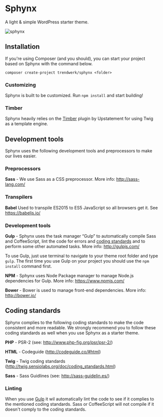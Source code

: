 # Sphynx

A light & simple WordPress starter theme.

![sphynx](https://raw.githubusercontent.com/trendwerk/sphynx/master/screenshot.png)

## Installation

If you're using Composer (and you should), you can start your project based on Sphynx with the command below.
```
composer create-project trendwerk/sphynx <folder>
```

### Customizing
Sphynx is built to be customized. Run `npm install` and start building!

### Timber
Sphynx heavily relies on the [Timber](http://upstatement.com/timber/) plugin by Upstatement for using Twig as a template engine.

## Development tools

Sphynx uses the following development tools and preprocessors to make our lives easier.

### Preprocessors

**Sass** - We use Sass as a CSS preprocessor. More info: http://sass-lang.com/

### Transpilers

**Babel** Used to transpile ES2015 to ES5 JavaScript so all browsers get it. See https://babeljs.io/

### Development tools

**Gulp** - Sphynx uses the task manager “Gulp” to automatically compile Sass and CoffeeScript, lint the code for errors and [coding standards](https://github.com/trendwerk/sphynx/wiki/Coding-standards) and to perform some other automated tasks. More info: http://gulpjs.com/

To use Gulp, just use terminal to navigate to your theme root folder and type `gulp`. The first time you use Gulp on your project you should use the `npm install` command first.

**NPM** - Sphynx uses Node Package manager to manage Node.js dependencies for Gulp. More info: https://www.npmjs.com/

**Bower** - Bower is used to manage front-end dependencies. More info: http://bower.io/

## Coding standards

Sphynx complies to the following coding standards to make the code consistent and more readable. We strongly recommend you to follow these coding standards as well when you use Sphynx as a starter theme.

**PHP** - PSR-2 (see: http://www.php-fig.org/psr/psr-2/)

**HTML** - Codeguide (http://codeguide.co/#html)

**Twig** - Twig coding standards (http://twig.sensiolabs.org/doc/coding_standards.html)

**Sass** - Sass Guidlines (see: http://sass-guidelin.es/)

### Linting

When you use [Gulp](https://github.com/trendwerk/sphynx/wiki/Development-tools) it wil automatically lint the code to see if it complies to the mentioned coding standards. Sass or CoffeeScript will not compile if it doesn't comply to the coding standards.
